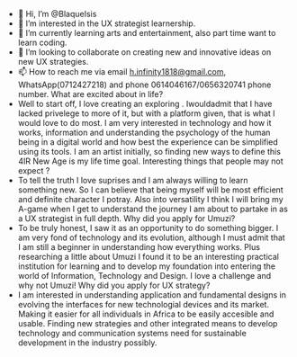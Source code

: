 - 👋 Hi, I’m @BlaqueIsis
- 👀 I’m interested in the UX strategist learnership.
- 🌱 I’m currently learning arts and entertainment, also part time want to learn coding.
- 💞️ I’m looking to collaborate on creating new and innovative ideas on new UX strategies.
- 📫 How to reach me via email h.infinity1818@gmail.com, WhatsApp(0712427218) and phone 0614046167/0656320741 phone number.
What are excited about in life?
- Well to start off, I love creating an exploring . Iwouldadmit that I have lacked privelege to more of it, but with a platform given, that is what I would love to do most. 
I am very interested in technology and how it works, information and understanding the psychology of the human being in a digital world and how best the experience can be simplified using its tools. I am an artist initially, so finding new ways to define this 4IR New Age is my life time goal.
Interesting things that people may not expect ?
- To tell the truth I love suprises and I am always willing to learn something new. So I can believe that being myself will be most efficient and definite character I potray. Also into versatility I think I will bring my A-game when I get to understand the journey I am about to partake in as a UX strategist in full  depth.
Why did you apply for Umuzi?
- To be truly honest, I saw it as an opportunity to do something bigger. I am very fond of technology and its evolution, although I must admit that I am still a beginner in understanding how everything works. Plus researching a little about Umuzi I found it to be an interesting practical institution for learning and to develop my foundation into entering the world of Information, Technology and Design.
I love a challenge and why not Umuzi!
Why did you apply for UX strategy?
- I am interested in understanding application and fundamental designs in evolving the interfaces for new technologial devices and its market. Making it easier for all individuals in Africa to be easily accesible and usable. Finding new strategies and other integrated means to develop technology and communication systems need for sustainable development in the industry possibly.

<!---
BlaqueIsis/BlaqueIsis is a ✨ special ✨ repository because its `README.md` (this file) appears on your GitHub profile.
You can click the Preview link to take a look at your changes.
--->

